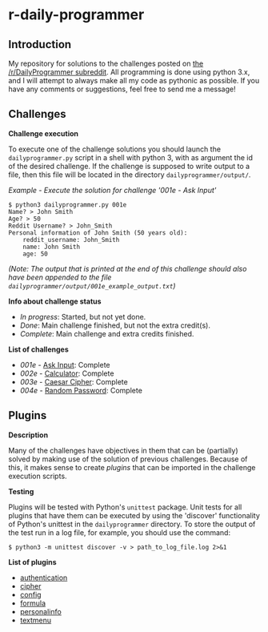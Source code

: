 # r-daily-programmer

## Introduction

My repository for solutions to the challenges posted on [the /r/DailyProgrammer subreddit](http://www.reddit.com/r/DailyProgrammer).
All programming is done using python 3.x, and I will attempt to always make all my code as pythonic
as possible. If you have any comments or suggestions, feel free to send me a message!

## Challenges

**Challenge execution**

To execute one of the challenge solutions you should launch the `dailyprogrammer.py` script in a
shell with python 3, with as argument the id of the desired challenge. If the challenge is supposed
to write output to a file, then this file will be located in the directory
`dailyprogrammer/output/`.

*Example - Execute the solution for challenge '001e - Ask Input'*

    $ python3 dailyprogrammer.py 001e
    Name? > John Smith
    Age? > 50
    Reddit Username? > John_Smith
    Personal information of John Smith (50 years old):
        reddit_username: John_Smith
        name: John Smith
        age: 50

*(Note: The output that is printed at the end of this challenge should also have been appended to
the file `dailyprogrammer/output/001e_example_output.txt`)*

**Info about challenge status**

- *In progress*: Started, but not yet done.
- *Done*: Main challenge finished, but not the extra credit(s).
- *Complete*: Main challenge and extra credits finished.

**List of challenges**

- *001e* - [Ask Input](doc/challenges/001e_askinput.md): Complete
- *002e* - [Calculator](doc/challenges/002e_calculator.md): Complete
- *003e* - [Caesar Cipher](doc/challenges/003e_caesarcipher.md): Complete
- *004e* - [Random Password](doc/challenges/004e_randompassword.md): Complete

## Plugins

**Description**

Many of the challenges have objectives in them that can be (partially) solved by making use of the
solution of previous challenges. Because of this, it makes sense to create *plugins* that can be
imported in the challenge execution scripts.

**Testing**

Plugins will be tested with Python's `unittest` package. Unit tests for all plugins that have them
can be executed by using the 'discover' functionality of Python's unittest in the `dailyprogrammer`
directory. To store the output of the test run in a log file, for example, you should use the
command:

    $ python3 -m unittest discover -v > path_to_log_file.log 2>&1

**List of plugins**

- [authentication](doc/plugins/authentication.md)
- [cipher](doc/plugins/cipher.md)
- [config](doc/plugins/config.md)
- [formula](doc/plugins/formula.md)
- [personalinfo](doc/plugins/personalinfo.md)
- [textmenu](doc/plugins/textmenu.md)
